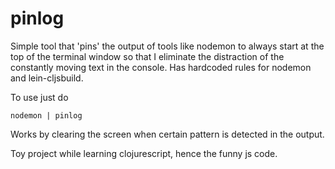# pinlog
Simple tool that 'pins' the output of tools like nodemon to always start at the top of the terminal window so that 
I eliminate the distraction of the constantly moving text in the console. Has hardcoded rules for nodemon and lein-cljsbuild. 

To use just do

```
nodemon | pinlog
```

Works by clearing the screen when certain pattern is detected in the output.

Toy project while learning clojurescript, hence the funny js code.
